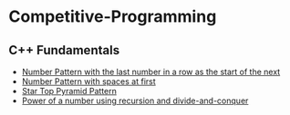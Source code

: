 # Competitive-Programming

## C++ Fundamentals

- [Number Pattern with the last number in a row as the start of the next](./Patterns/NumberPattern1.cpp)
- [Number Pattern with spaces at first](./Patterns/NumberPattern2.cpp)
- [Star Top Pyramid Pattern](./Patterns/StarPyramidPattern.cpp)
- [Power of a number using recursion and divide-and-conquer](./GeneralSimple/PowerOfNumber.cpp)
